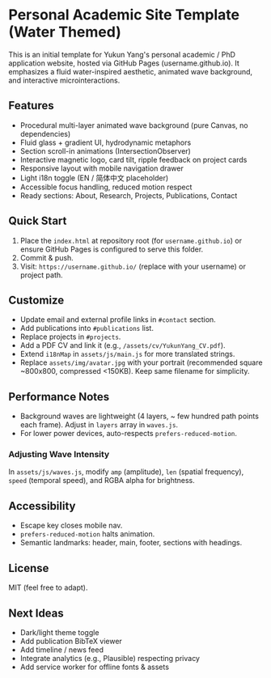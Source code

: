 # Personal Academic Site Template (Water Themed)

This is an initial template for Yukun Yang's personal academic / PhD application website, hosted via GitHub Pages (username.github.io). It emphasizes a fluid water-inspired aesthetic, animated wave background, and interactive microinteractions.

## Features
- Procedural multi-layer animated wave background (pure Canvas, no dependencies)
- Fluid glass + gradient UI, hydrodynamic metaphors
- Section scroll-in animations (IntersectionObserver)
- Interactive magnetic logo, card tilt, ripple feedback on project cards
- Responsive layout with mobile navigation drawer
- Light i18n toggle (EN / 简体中文 placeholder)
- Accessible focus handling, reduced motion respect
- Ready sections: About, Research, Projects, Publications, Contact

## Quick Start
1. Place the `index.html` at repository root (for `username.github.io`) or ensure GitHub Pages is configured to serve this folder.
2. Commit & push.
3. Visit: `https://username.github.io/` (replace with your username) or project path.

## Customize
- Update email and external profile links in `#contact` section.
- Add publications into `#publications` list.
- Replace projects in `#projects`.
- Add a PDF CV and link it (e.g., `/assets/cv/YukunYang_CV.pdf`).
- Extend `i18nMap` in `assets/js/main.js` for more translated strings.
- Replace `assets/img/avatar.jpg` with your portrait (recommended square ~800x800, compressed <150KB). Keep same filename for simplicity.

## Performance Notes
- Background waves are lightweight (4 layers, ~ few hundred path points each frame). Adjust in `layers` array in `waves.js`.
- For lower power devices, auto-respects `prefers-reduced-motion`.

### Adjusting Wave Intensity
In `assets/js/waves.js`, modify `amp` (amplitude), `len` (spatial frequency), `speed` (temporal speed), and RGBA alpha for brightness.

## Accessibility
- Escape key closes mobile nav.
- `prefers-reduced-motion` halts animation.
- Semantic landmarks: header, main, footer, sections with headings.

## License
MIT (feel free to adapt).

## Next Ideas
- Dark/light theme toggle
- Add publication BibTeX viewer
- Add timeline / news feed
- Integrate analytics (e.g., Plausible) respecting privacy
- Add service worker for offline fonts & assets
